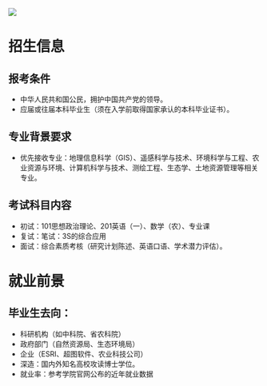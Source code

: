 ![](https://pnglog.com/PNyQZq.jpeg)

# 招生信息
## 报考条件
- 中华人民共和国公民，拥护中国共产党的领导。
- 应届或往届本科毕业生（须在入学前取得国家承认的本科毕业证书）。
## 专业背景要求
- 优先接收专业：地理信息科学（GIS）、遥感科学与技术、环境科学与工程、农业资源与环境、计算机科学与技术、测绘工程、生态学、土地资源管理等相关专业。
## 考试科目内容
- 初试：101思想政治理论、201英语（一）、数学（农）、专业课
- 复试：笔试：3S的综合应用
- 面试：综合素质考核（研究计划陈述、英语口语、学术潜力评估）。
# 就业前景
## 毕业生去向：
- 科研机构（如中科院、省农科院）
- 政府部门（自然资源局、生态环境局）
- 企业（ESRI、超图软件、农业科技公司）
- 深造：国内外知名高校攻读博士学位。
- 就业率：参考学院官网公布的近年就业数据 
